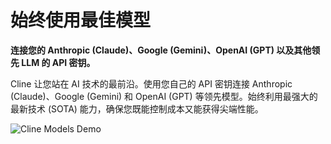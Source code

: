 # 始终使用最佳模型

**连接您的 Anthropic (Claude)、Google (Gemini)、OpenAI (GPT) 以及其他领先 LLM 的 API 密钥。**

Cline 让您站在 AI 技术的最前沿。使用您自己的 API 密钥连接 Anthropic (Claude)、Google (Gemini) 和 OpenAI (GPT) 等领先模型。始终利用最强大的最新技术 (SOTA) 能力，确保您既能控制成本又能获得尖端性能。

![Cline Models Demo](https://storage.googleapis.com/cline_public_images/docs/assets/clines-models-hifi-3_compress.webp)
